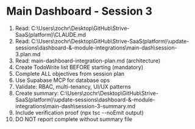 # Main Dashboard - Session 3

1. Read: C:\Users\zochr\Desktop\GitHub\Strive-SaaS\(platform)\CLAUDE.md
2. Read: C:\Users\zochr\Desktop\GitHub\Strive-SaaS\(platform)\update-sessions\dashboard-&-module-integrations\main-dash\session-3.plan.md
3. Read: main-dashboard-integration-plan.md (architecture)
4. Create TodoWrite list BEFORE starting (mandatory)
5. Complete ALL objectives from session plan
6. Use Supabase MCP for database ops
7. Validate: RBAC, multi-tenancy, UI/UX patterns
8. Create summary: C:\Users\zochr\Desktop\GitHub\Strive-SaaS\(platform)\update-sessions\dashboard-&-module-integrations\main-dash\session-3-summary.md
9. Include verification proof (npx tsc --noEmit output)
10. DO NOT report complete without summary file